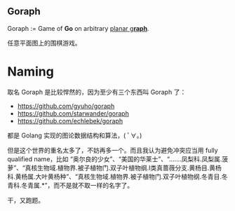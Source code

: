 Goraph
---

Goraph := Game of **Go** on arbitrary [planar g**raph**](https://en.wikipedia.org/wiki/Planar_graph).

任意平面图上的围棋游戏。

# Naming

取名 Goraph 是比较悍然的，因为至少有三个东西叫 Goraph 了：

+ https://github.com/gyuho/goraph
+ https://github.com/starwander/goraph
+ https://github.com/echlebek/goraph

都是 Golang 实现的图论数据结构和算法，( ﾟ∀。)

但是这个世界的重名太多了，不妨再多一个。而且我认为避免冲突应当用 fully qualified name，比如 “奥尔良的少女”、“美国的华莱士”、“…….凤梨科.凤梨属.菠萝”、“真核生物域.植物界.被子植物门.双子叶植物纲.I类真蔷薇分支.黄杨目.黄杨科.黄杨属.大叶黄杨种”、“真核生物域.植物界.被子植物门.双子叶植物纲.冬青目.冬青科.冬青属.*”，而不是就不取一样的名字了。

干，又跑题。
